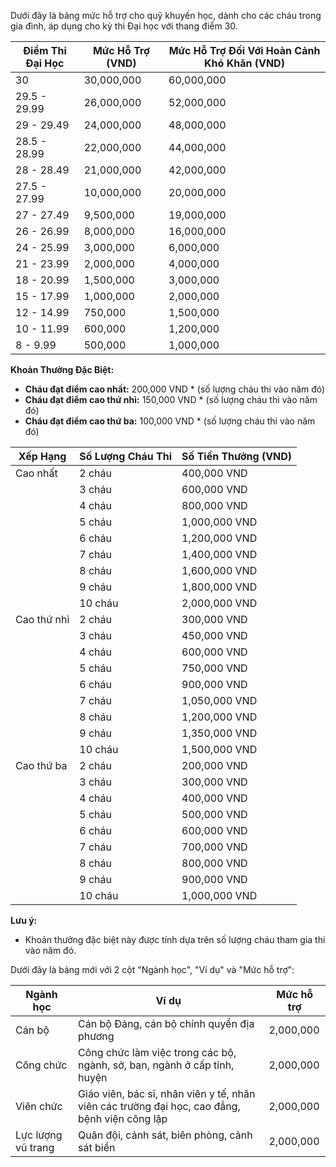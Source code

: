 Dưới đây là bảng mức hỗ trợ cho quỹ khuyến học, dành cho các cháu trong gia đình, áp dụng cho kỳ thi Đại học với thang điểm 30. 

| **Điểm Thi Đại Học** | **Mức Hỗ Trợ (VND)** | **Mức Hỗ Trợ Đối Với Hoàn Cảnh Khó Khăn (VND)** |
|----------------------|----------------------|-----------------------------------------------|
| 30                   | 30,000,000           | 60,000,000                                   |
| 29.5 - 29.99         | 26,000,000           | 52,000,000                                   |
| 29 - 29.49           | 24,000,000           | 48,000,000                                   |
| 28.5 - 28.99         | 22,000,000           | 44,000,000                                   |
| 28 - 28.49           | 21,000,000           | 42,000,000                                   |
| 27.5 - 27.99         | 10,000,000           | 20,000,000                                   |
| 27 - 27.49           | 9,500,000            | 19,000,000                                   |
| 26 - 26.99           | 8,000,000            | 16,000,000                                   |
| 24 - 25.99           | 3,000,000            | 6,000,000                                    |
| 21 - 23.99           | 2,000,000            | 4,000,000                                    |
| 18 - 20.99           | 1,500,000            | 3,000,000                                    |
| 15 - 17.99           | 1,000,000            | 2,000,000                                    |
| 12 - 14.99           | 750,000              | 1,500,000                                    |
| 10 - 11.99           | 600,000              | 1,200,000                                    |
| 8 - 9.99             | 500,000              | 1,000,000                                    |

**Khoản Thưởng Đặc Biệt:**

- **Cháu đạt điểm cao nhất:** 200,000 VND * (số lượng cháu thi vào năm đó)
- **Cháu đạt điểm cao thứ nhì:** 150,000 VND * (số lượng cháu thi vào năm đó)
- **Cháu đạt điểm cao thứ ba:** 100,000 VND * (số lượng cháu thi vào năm đó)

| **Xếp Hạng** | **Số Lượng Cháu Thi** | **Số Tiền Thưởng (VND)** |
|--------------|-----------------------|--------------------------|
| Cao nhất     | 2 cháu                | 400,000 VND             |
|              | 3 cháu                | 600,000 VND             |
|              | 4 cháu                | 800,000 VND             |
|              | 5 cháu                | 1,000,000 VND           |
|              | 6 cháu                | 1,200,000 VND           |
|              | 7 cháu                | 1,400,000 VND           |
|              | 8 cháu                | 1,600,000 VND           |
|              | 9 cháu                | 1,800,000 VND           |
|              | 10 cháu               | 2,000,000 VND           |
| Cao thứ nhì  | 2 cháu                | 300,000 VND             |
|              | 3 cháu                | 450,000 VND             |
|              | 4 cháu                | 600,000 VND             |
|              | 5 cháu                | 750,000 VND             |
|              | 6 cháu                | 900,000 VND             |
|              | 7 cháu                | 1,050,000 VND           |
|              | 8 cháu                | 1,200,000 VND           |
|              | 9 cháu                | 1,350,000 VND           |
|              | 10 cháu               | 1,500,000 VND           |
| Cao thứ ba   | 2 cháu                | 200,000 VND             |
|              | 3 cháu                | 300,000 VND             |
|              | 4 cháu                | 400,000 VND             |
|              | 5 cháu                | 500,000 VND             |
|              | 6 cháu                | 600,000 VND             |
|              | 7 cháu                | 700,000 VND             |
|              | 8 cháu                | 800,000 VND             |
|              | 9 cháu                | 900,000 VND             |
|              | 10 cháu               | 1,000,000 VND           |

**Lưu ý:**

- Khoản thưởng đặc biệt này được tính dựa trên số lượng cháu tham gia thi vào năm đó.

Dưới đây là bảng mới với 2 cột "Ngành học", "Ví dụ" và "Mức hỗ trợ":

| Ngành học          | Ví dụ                                                                 | Mức hỗ trợ |
|--------------------|----------------------------------------------------------------------|------------|
| Cán bộ             | Cán bộ Đảng, cán bộ chính quyền địa phương                          | 2,000,000  |
| Công chức          | Công chức làm việc trong các bộ, ngành, sở, ban, ngành ở cấp tỉnh, huyện | 2,000,000  |
| Viên chức          | Giáo viên, bác sĩ, nhân viên y tế, nhân viên các trường đại học, cao đẳng, bệnh viện công lập | 2,000,000  |
| Lực lượng vũ trang | Quân đội, cảnh sát, biên phòng, cảnh sát biển                        | 2,000,000  |


